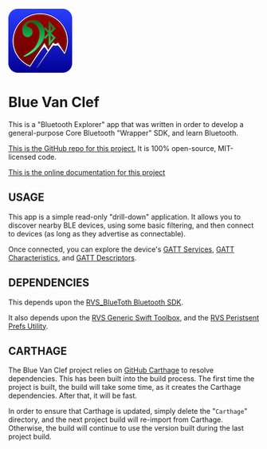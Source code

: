 ![Icon](img/icon.png)

Blue Van Clef
=

This is a "Bluetooth Explorer" app that was written in order to develop a general-purpose Core Bluetooth "Wrapper" SDK, and learn Bluetooth.

[This is the GitHub repo for this project.](https://github.com/RiftValleySoftware/BlueVanClef) It is 100% open-source, MIT-licensed code.

[This is the online documentation for this project](https://riftvalleysoftware.github.io/BlueVanClef)

USAGE
-
This app is a simple read-only "drill-down" application. It allows you to discover nearby BLE devices, using some basic filtering, and then connect to devices (as long as they advertise as connectable).

Once connected, you can explore the device's [GATT Services](https://www.bluetooth.com/specifications/gatt/services/), [GATT Characteristics](https://www.bluetooth.com/specifications/gatt/characteristics/), and [GATT Descriptors](https://www.bluetooth.com/specifications/gatt/descriptors/).

DEPENDENCIES
-
This depends upon the [RVS_BlueToth Bluetooth SDK](https://riftvalleysoftware.github.io/RVS_BlueThoth).

It also depends upon the [RVS Generic Swift Toolbox](https://github.com/RiftValleySoftware/RVS_Generic_Swift_Toolbox), and the [RVS Peristsent Prefs Utility](https://github.com/RiftValleySoftware/RVS_PersistentPrefs).

CARTHAGE
-
The Blue Van Clef project relies on [GitHub Carthage](https://github.com/Carthage/Carthage) to resolve dependencies. This has been built into the build process. The first time the project is built, the build will take some time, as it creates the Carthage dependencies. After that, it will be fast.

In order to ensure that Carthage is updated, simply delete the "`Carthage`" directory, and the next project build will re-import from Carthage. Otherwise, the build will continue to use the version built during the last project build.

